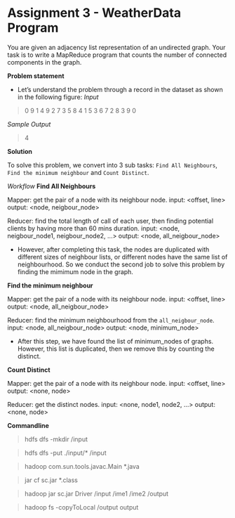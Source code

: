 # Assignment 3 - WeatherData Program
You are given an adjacency list representation of an undirected graph. Your task is to write a MapReduce program that counts the number of connected components in the graph.

**Problem statement**
- Let’s understand the problem through a record in the dataset as shown in the following figure:
*Input*
> 0 9
> 1 4 9
> 2 7
> 3 5 8
> 4 1
> 5 3
> 6
> 7 2
> 8 3
> 9 0

*Sample Output*

> 4

**Solution**

To solve this problem, we convert into 3 sub tasks: `Find All Neighbours`, `Find the minimum neighbour` and `Count Distinct`.

*Workflow*
**Find All Neighbours**

Mapper: get the pair of a node with its neighbour node.
input: <offset, line>
output: <node, neigbour_node>

Reducer: find the total length of call of each user, then finding potential clients by having more than 60 mins duration.
input: <node, neigbour_node1, neigbour_node2, ...>
output: <node, all_neigbour_node>

- However, after completing this task, the nodes are duplicated with different sizes of neighbour lists, or different nodes have the same list of neighbourhood. So we conduct the second job to solve this problem by finding the mimimum node in the graph.

**Find the minimum neighbour**

Mapper: get the pair of a node with its neighbour node.
input: <offset, line>
output: <node, all_neigbour_node>

Reducer: find the minimum neighbourhood from the `all_neigbour_node`.
input: <node, all_neigbour_node>
output: <node, minimum_node>
 - After this step, we have found the list of minimum_nodes of graphs. However, this list is duplicated, then we remove this by counting the distinct.

**Count Distinct**

Mapper: get the pair of a node with its neighbour node.
input: <offset, line>
output: <none, node>

Reducer: get the distinct nodes.
input: <none, node1, node2, ...>
output: <none, node>

**Commandline**

> hdfs dfs -mkdir /input

> hdfs dfs -put ./input/* /input

> hadoop com.sun.tools.javac.Main *.java

> jar cf sc.jar *.class

> hadoop jar sc.jar Driver /input /ime1 /ime2 /output

> hadoop fs -copyToLocal /output output